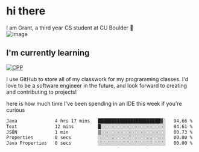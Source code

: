 
# hi there

I am Grant, a third year CS student at CU Boulder 👋  
![image](https://assets-sports.thescore.com/football/team/164/logo.png)

## I'm currently learning
[![CPP](https://skillicons.dev/icons?i=java,cpp,ts)](https://skillicons.dev)

I use GitHub to store all of my classwork for my programming classes.
I'd love to be a software engineer in the future, and look forward to creating and contributing to projects!

here is how much time I've been spending in an IDE this week if you're curious
<!--START_SECTION:waka-->

```txt
Java              4 hrs 17 mins   ███████████████████████▓░   94.66 %
Text              12 mins         █░░░░░░░░░░░░░░░░░░░░░░░░   04.61 %
JSON              1 min           ▒░░░░░░░░░░░░░░░░░░░░░░░░   00.73 %
Properties        0 secs          ░░░░░░░░░░░░░░░░░░░░░░░░░   00.00 %
Java Properties   0 secs          ░░░░░░░░░░░░░░░░░░░░░░░░░   00.00 %
```

<!--END_SECTION:waka-->

<!---
gnestr/gnestr is a ✨ special ✨ repository because its `README.md` (this file) appears on your GitHub profile.
You can click the Preview link to take a look at your changes.
--->
